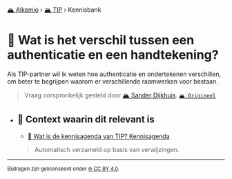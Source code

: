 [🏔️ Alkemio](https://welcome.alkem.io/) › [🏔️ TIP](https://alkem.io/tip/dashboard) › Kennisbank
# 📄 Wat is het verschil tussen een authenticatie en een handtekening?
Als TIP-partner wil ik weten hoe authenticatie en ondertekenen verschillen, om beter te begrijpen waarom er verschillende raamwerken voor bestaan.
> Vraag oorspronkelijk gesteld door [🏔️ Sander Dijkhuis](https://alkem.io/user/sander-dijkhuis-3912). [`🏔️ Origineel`](https://alkem.io/tip/collaboration/watishetverschil-2823)

- ## 📌 Context waarin dit relevant is
  - [📌 Wat is de kennisagenda van TIP? Kennisagenda](watisdekennisagen-9941.md#kennisagenda-5711)
  >Automatisch verzameld op basis van verwijzingen.
* * *
<small>Bijdragen zijn gelicenseerd onder [🌐 CC BY 4.0](https://creativecommons.org/licenses/by/4.0/deed.nl).</small>
